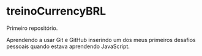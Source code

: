 # treinoCurrencyBRL
 Primeiro repositório. 
 
 Aprendendo a usar Git e GitHub inserindo um dos meus primeiros desafios pessoais quando estava aprendendo JavaScript.


